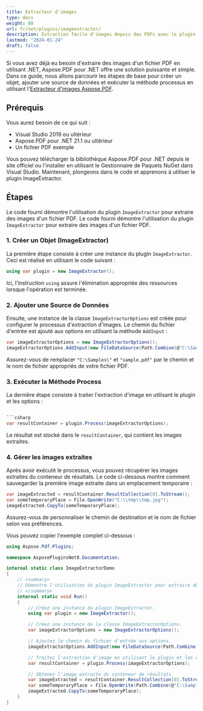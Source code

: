 ```yaml
---
title: Extracteur d'images
type: docs
weight: 80
url: fr/net/plugins/imageextractor/
description: Extraction facile d'images depuis des PDFs avec le plugin ImageExtractor
lastmod: "2024-01-24"
draft: false
---
```


Si vous avez déjà eu besoin d'extraire des images d'un fichier PDF en utilisant .NET, Aspose.PDF pour .NET offre une solution puissante et simple. Dans ce guide, nous allons parcourir les étapes de base pour créer un objet, ajouter une source de données et exécuter la méthode processus en utilisant l'[Extracteur d'images Aspose.PDF](https://products.aspose.org/pdf/net/image-extractor/).

## Prérequis

Vous aurez besoin de ce qui suit :

* Visual Studio 2019 ou ultérieur
* Aspose.PDF pour .NET 21.1 ou ultérieur
* Un fichier PDF exemple

Vous pouvez télécharger la bibliothèque Aspose.PDF pour .NET depuis le site officiel ou l'installer en utilisant le Gestionnaire de Paquets NuGet dans Visual Studio.
Maintenant, plongeons dans le code et apprenons à utiliser le plugin ImageExtractor.

## Étapes

Le code fourni démontre l'utilisation du plugin `ImageExtractor` pour extraire des images d'un fichier PDF.
Le code fourni démontre l'utilisation du plugin `ImageExtractor` pour extraire des images d'un fichier PDF.

### 1. Créer un Objet (ImageExtractor)

La première étape consiste à créer une instance du plugin `ImageExtractor`. Ceci est réalisé en utilisant le code suivant :

```csharp
using var plugin = new ImageExtractor();
```

Ici, l'instruction `using` assure l'élimination appropriée des ressources lorsque l'opération est terminée.

### 2. Ajouter une Source de Données

Ensuite, une instance de la classe `ImageExtractorOptions` est créée pour configurer le processus d'extraction d'images. Le chemin du fichier d'entrée est ajouté aux options en utilisant la méthode `AddInput` :

```csharp
var imageExtractorOptions = new ImageExtractorOptions();
imageExtractorOptions.AddInput(new FileDataSource(Path.Combine(@"C:\Samples\", "sample.pdf")));
```

Assurez-vous de remplacer `"C:\Samples\"` et `"sample.pdf"` par le chemin et le nom de fichier appropriés de votre fichier PDF.

### 3. Exécuter la Méthode Process

La dernière étape consiste à traiter l'extraction d'image en utilisant le plugin et les options :

```csharp

```csharp
var resultContainer = plugin.Process(imageExtractorOptions);
```

Le résultat est stocké dans le `resultContainer`, qui contient les images extraites.

### 4. Gérer les images extraites

Après avoir exécuté le processus, vous pouvez récupérer les images extraites du conteneur de résultats. Le code ci-dessous montre comment sauvegarder la première image extraite dans un emplacement temporaire :

```csharp
var imageExtracted = resultContainer.ResultCollection[0].ToStream();
var someTemporaryPlace = File.OpenWrite("C:\\tmp\\tmp.jpg");
imageExtracted.CopyTo(someTemporaryPlace);
```

Assurez-vous de personnaliser le chemin de destination et le nom de fichier selon vos préférences.

Vous pouvez copier l'exemple complet ci-dessous :

```cs
using Aspose.Pdf.Plugins;

namespace AsposePluginsNet8.Documentation;

internal static class ImageExtractorDemo
{
    // <summary>
    // Démontre l'utilisation du plugin ImageExtractor pour extraire des images d'un fichier PDF.
    // </summary>
    internal static void Run()
    {
        // Créez une instance du plugin ImageExtractor.
        using var plugin = new ImageExtractor();

        // Créez une instance de la classe ImageExtractorOptions.
        var imageExtractorOptions = new ImageExtractorOptions();

        // Ajoutez le chemin du fichier d'entrée aux options.
        imageExtractorOptions.AddInput(new FileDataSource(Path.Combine(@"C:\Samples\", "sample.pdf")));

        // Traitez l'extraction d'image en utilisant le plugin et les options.
        var resultContainer = plugin.Process(imageExtractorOptions);

        // Obtenez l'image extraite du conteneur de résultats.
        var imageExtracted = resultContainer.ResultCollection[0].ToStream();
        var someTemporaryPlace = File.OpenWrite(Path.Combine(@"C:\Samples\","tmp.jpg"));
        imageExtracted.CopyTo(someTemporaryPlace);
    }
}
```

